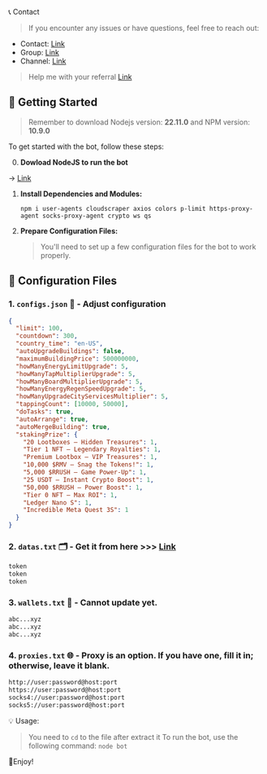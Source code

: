 📞 Contact

> If you encounter any issues or have questions, feel free to reach out:

- Contact: [Link](t.me/MeoMunDep)
- Group: [Link](t.me/KeoAirDropFreeNe)
- Channel: [Link](t.me/KeoAirDropFreeNee)

> Help me with your referral [Link](https://t.me/realityrush_bot/play?startapp=refererID6713068747)

## 🚀 Getting Started

> Remember to download Nodejs version: **22.11.0** and NPM version: **10.9.0**

To get started with the bot, follow these steps:

0. **Dowload NodeJS to run the bot**

-> [Link](https://t.me/KeoAirDropFreeNe/257/1462)

1. **Install Dependencies and Modules:**

   ```
   npm i user-agents cloudscraper axios colors p-limit https-proxy-agent socks-proxy-agent crypto ws qs
   ```

2. **Prepare Configuration Files:**

   > You'll need to set up a few configuration files for the bot to work properly.

## 📁 Configuration Files

### 1. `configs.json` 📜 - Adjust configuration

```json
{
  "limit": 100,
  "countdown": 300,
  "country_time": "en-US",
  "autoUpgradeBuildings": false,
  "maximumBuildingPrice": 500000000,
  "howManyEnergyLimitUpgrade": 5,
  "howManyTapMultiplierUpgrade": 5,
  "howManyBoardMultiplierUpgrade": 5,
  "howManyEnergyRegenSpeedUpgrade": 5,
  "howManyUpgradeCityServicesMultiplier": 5,
  "tappingCount": [10000, 50000],
  "doTasks": true,
  "autoArrange": true,
  "autoMergeBuilding": true,
  "stakingPrize": {
    "20 Lootboxes – Hidden Treasures": 1,
    "Tier 1 NFT – Legendary Royalties": 1,
    "Premium Lootbox – VIP Treasures": 1,
    "10,000 $RMV – Snag the Tokens!": 1,
    "5,000 $RRUSH – Game Power-Up": 1,
    "25 USDT – Instant Crypto Boost": 1,
    "50,000 $RRUSH – Power Boost": 1,
    "Tier 0 NFT – Max ROI": 1,
    "Ledger Nano S": 1,
    "Incredible Meta Quest 3S": 1
  }
}

```

### 2. `datas.txt` 🗂️ - Get it from here >>> [Link](https://t.me/KeoAirDropFreeNe/257/7047)

```txt
token
token
token
```

### 3. `wallets.txt` 💼 - Cannot update yet.

```txt - wallet address
abc...xyz
abc...xyz
abc...xyz
```

### 4. `proxies.txt` 🌐 - Proxy is an option. If you have one, fill it in; otherwise, leave it blank.

```txt
http://user:password@host:port
https://user:password@host:port
socks4://user:password@host:port
socks5://user:password@host:port
```

💡 Usage:

> You need to `cd` to the file after extract it
> To run the bot, use the following command: `node bot`

🎇Enjoy!
